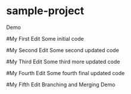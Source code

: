 # sample-project
Demo

#My First Edit
Some initial code

#My Second Edit
Some second updated code

#My Third Edit
Some third more updated code

#My Fourth Edit
Some fourth final updated code

#My Fifth Edit
Branching and Merging Demo